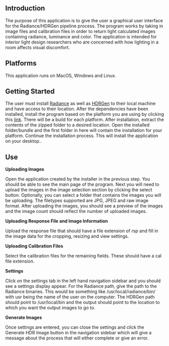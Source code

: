 ## Introduction
The purpose of this application is to give the user a graphical user interface for the Radiance/HDRGen pipeline process. The program works by taking in image files and calibration files in order to return light calculated images containing radiance, luminance and color. The application is intended for interior light design researchers who are concerned with how lighting in a room affects visual discomfort.

## Platforms
This application runs on MacOS, Windows and Linux.

## Getting Started
The user must install [Radiance](https://www.radiance-online.org/) as well as [HDRGen](http://www.anyhere.com/) to their local machine and have access to their location. After the dependencies have been installed, install the program based on the platform you are using by clicking this [link](https://github.com/shantimorrell/HDRICalibrationTool-Capstone/actions/runs/8283470432). There will be a build for each platform. After installation, extract the contents of the zipped folder to a desired location. Open the installed folder/bundle and the first folder in here will contain the installation for your platform. Continue the installation process. This will install the application on your desktop..

## Use
**Uploading Images**

Open the application created by the installer in the previous step. You should be able to see the main page of the program. Next you will need to upload the images in the image selection section by clicking the select button. Optionally, you can select a folder that contains the images you will be uploading. The filetypes supported are JPG, JPEG and raw image format. After uploading the images, you should see a preview of the images and the image count should reflect the number of uploaded images.

**Uploading Response File and Image Information**

Upload the response file that should have a file extension of rsp and fill in the image data for the cropping, resizing and view settings.

**Uploading Calibration Files**

Select the calibration files for the remaining fields. These should have a cal file extension.

**Settings**

Click on the settings tab in the left hand navigation sidebar and you should see a settings display appear. For the Radiance path, give the path to the Radiance binaries. This would be something like /usr/local/radiance/bin/ with usr being the name of the user on the computer. The HDRGen path should point to /usr/local/bin and the output should point to the location to which you want the output images to go to.

**Generate Images**

Once settings are entered, you can close the settings and click the Generate HDR Image button in the navigation sidebar which will give a message about the process that will either complete or give an error.
